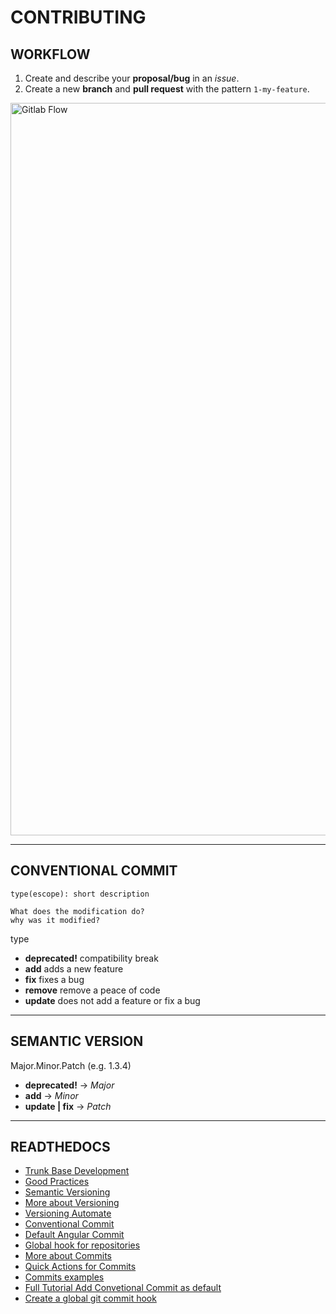 # CONTRIBUTING


## WORKFLOW

1. Create and describe your **proposal/bug** in an _issue_.
2. Create a new **branch** and **pull request** with the pattern `1-my-feature`.

<img width="1172" alt="Gitlab Flow" src="https://user-images.githubusercontent.com/50037567/165442258-072abfe6-2295-40d6-a573-92f851878c4c.png">

---

## CONVENTIONAL COMMIT

```
type(escope): short description

What does the modification do?
why was it modified?

```
type

- **deprecated!** compatibility break
- **add** adds a new feature
- **fix** fixes a bug
- **remove** remove a peace of code
- **update** does not add a feature or fix a bug

---

## SEMANTIC VERSION

Major.Minor.Patch (e.g. 1.3.4)

- **deprecated!** -> _Major_
- **add** -> _Minor_
- **update | fix** -> _Patch_

---

## READTHEDOCS


- [Trunk Base Development](https://trunkbaseddevelopment.com)
- [Good Practices](https://bestpractices.coreinfrastructure.org/pt-BR)
- [Semantic Versioning](https://semver.org/lang/pt-BR/)
- [More about Versioning](http://www.modelcvs.org/versioning/)
- [Versioning Automate](https://bhuwanupadhyay.github.io/2020/04/applying-semantic-versioning-with-git-repository/)
- [Conventional Commit](https://www.conventionalcommits.org/en/v1.0.0-beta.2/#why-use-conventional-commits)
- [Default Angular Commit](https://github.com/angular/angular/blob/22b96b9/CONTRIBUTING.md#-commit-message-guidelines)
- [Global hook for repositories](https://docs.gitlab.com/ce/administration/server_hooks.html#set-a-global-server-hook-for-all-repositories)
- [More about Commits](https://chris.beams.io/posts/git-commit/)
- [Quick Actions for Commits](https://docs.gitlab.com/ee/user/project/quick_actions.html)
- [Commits examples](https://docs.google.com/document/d/1QrDFcIiPjSLDn3EL15IJygNPiHORgU1_OOAqWjiDU5Y/edit#)
- [Full Tutorial Add Convetional Commit as default](https://prahladyeri.com/blog/2019/06/how-to-enforce-conventional-commit-messages-using-git-hooks.html)
- [Create a global git commit hook](https://coderwall.com/p/jp7d5q/create-a-global-git-commit-hook)

